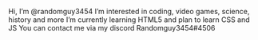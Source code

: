  Hi, I’m @randomguy3454
 I’m interested in coding, video games, science, history and more 
 I’m currently learning HTML5 and plan to learn CSS and JS
 You can contact me via my discord Randomguy3454#4506

<!---
randomguy3454/randomguy3454 is a ✨ special ✨ repository because its `README.md` (this file) appears on your GitHub profile.
You can click the Preview link to take a look at your changes.
--->
